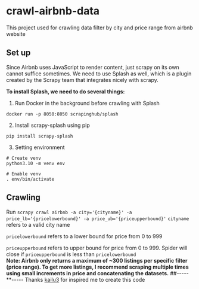 # crawl-airbnb-data
This project used for crawling data filter by city and price range from airbnb website

## Set up
Since Airbnb uses JavaScript to render content, just scrapy on its own cannot suffice sometimes. We need to use Splash as well, which is a plugin created by the Scrapy team that integrates nicely with scrapy.

**To install Splash, we need to do several things:**
1. Run Docker in the background before crawling with Splash
```
docker run -p 8050:8050 scrapinghub/splash
```
2. Install scrapy-splash using pip
```
pip install scrapy-splash
```
3. Setting environment
```
# Create venv
python3.10 -m venv env

# Enable venv
. env/bin/activate
```
## Crawling
Run `scrapy crawl airbnb -a city='{cityname}' -a price_lb='{pricelowerbound}' -a price_ub='{priceupperbound}'`
`cityname` refers to a valid city name

`pricelowerbound` refers to a lower bound for price from 0 to 999

`priceupperbound` refers to upper bound for price from 0 to 999. Spider will close if `priceupperbound` is less than
`pricelowerbound`  
**Note: Airbnb only returns a maximum of ~300 listings per specific filter (price range). To get more listings, I recommend scraping multiple times using small increments in price and concatenating the datasets.**
##-----**-----
Thanks [kailu3](https://github.com/kailu3) for inspired me to create this code
